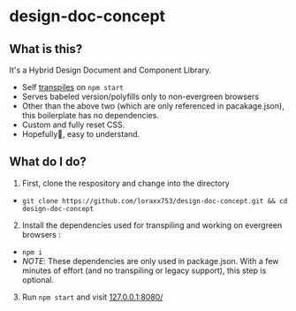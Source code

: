 # design-doc-concept

## What is this?

It's a Hybrid Design Document and Component Library.

* Self [transpiles](https://github.com/loraxx753/design-doc-concept/blob/master/package.json#L7) on `npm start`
* Serves babeled version/polyfills only to non-evergreen browsers
* Other than the above two (which are only referenced in pacakage.json), this boilerplate has no dependencies.
* Custom and fully reset CSS. 
* Hopefully🤞, easy to understand.


## What do I do?

1. First, clone the respository and change into the directory
  * `git clone https://github.com/loraxx753/design-doc-concept.git && cd design-doc-concept`
2. Install the dependencies used for transpiling and working on evergreen browsers :
  * `npm i `
  * _NOTE_: These dependencies are only used in package.json. With a few minutes of effort (and no transpiling or legacy support), this step is optional.
3. Run `npm start` and visit [127.0.0.1:8080/](127.0.0.1:8080/)
